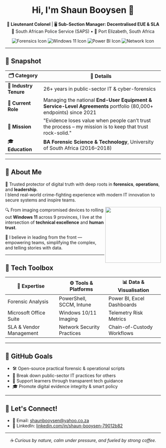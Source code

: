 <h1 align="center">Hi, I'm Shaun Booysen 👋</h1>

<p align="center">
🔐 <strong>Lieutenant Colonel</strong> | 🖥️ <strong>Sub-Section Manager: Decentralised EUE & SLA</strong><br/>
🚓 South African Police Service (SAPS) • 📍 Port Elizabeth, South Africa
</p>

<p align="center">
  <img src="https://img.icons8.com/external-flaticons-lineal-color-flat-icons/64/000000/digital-forensics.png" alt="Forensics Icon" />
  <img src="https://img.icons8.com/color/64/000000/windows-11.png" alt="Windows 11 Icon" />
  <img src="https://img.icons8.com/color/64/000000/power-bi.png" alt="Power BI Icon" />
  <img src="https://img.icons8.com/color/64/000000/network-card.png" alt="Network Icon" />
</p>

---

## 📸 Snapshot

| 🗂️ Category        | 📌 Details |
|--------------------|------------|
| 🧭 **Industry Tenure** | 26+ years in public-sector IT & cyber-forensics |
| 💼 **Current Role**    | Managing the national <strong>End-User Equipment & Service-Level Agreements</strong> portfolio (80,000+ endpoints) since 2021 |
| 🎯 **Mission**         | "Evidence loses value when people can’t trust the process – my mission is to keep that trust rock-solid." |
| 🎓 **Education**       | <strong>BA Forensic Science & Technology</strong>, University of South Africa (2016–2018) |

---

## 🧠 About Me

🚀 Trusted protector of digital truth with deep roots in **forensics**, **operations**, and **leadership**.  
I blend real-world crime-fighting experience with modern IT innovation to secure systems and inspire teams.

<img src="https://img.icons8.com/external-flaticons-lineal-color-flat-icons/128/000000/employee.png" align="right" width="180" />

🔍 From imaging compromised devices to rolling out **Windows 11** across 9 provinces, I live at the intersection of **technical excellence** and **human trust**.

📢 I believe in leading from the front — empowering teams, simplifying the complex, and telling stories with data.

---

## 🧰 Tech Toolbox

| 🧠 Expertise           | ⚙️ Tools & Platforms        | 📊 Data & Visualisation     |
|------------------------|-----------------------------|------------------------------|
| Forensic Analysis      | PowerShell, SCCM, Intune     | Power BI, Excel Dashboards   |
| Microsoft Office Suite | Windows 10/11 Imaging        | Telemetry Risk Metrics       |
| SLA & Vendor Management| Network Security Practices   | Chain-of-Custody Workflows   |

---

## 🔭 GitHub Goals

- 🛠️ Open-source practical forensic & operational scripts  
- 🧩 Break down public-sector IT practices for others  
- 🌱 Support learners through transparent tech guidance  
- 🎓 Promote digital evidence integrity & smart policy

---

## 🤝 Let's Connect!

- 📧 Email: [shaunbooysen@yahoo.co.za](mailto:shaunbooysen@yahoo.co.za)  
- 💼 LinkedIn: [linkedin.com/in/shaun-booysen-79012b82](https://www.linkedin.com/in/shaun-booysen-79012b82)

---

<p align="center"><em>☕ Curious by nature, calm under pressure, and fueled by strong coffee.</em></p>
